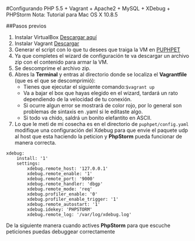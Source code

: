 #Configurando PHP 5.5 + Vagrant + Apache2 + MySQL + XDebug + PHPStorm
Nota: Tutorial para Mac OS X 10.8.5

##Pasos previos

1. Instalar VirtualBox [Descargar aquí](https://www.virtualbox.org/)
2. Instalar Vagrant [Descargar](http://www.vagrantup.com/)
3. Generar el script con lo que tu desees que traiga la VM en [PUPHPET](https://puphpet.com/)
4. Ya que completes el wizard de configuración te va descargar un archivo zip con el contenido para armar la VM.
5. Se descomprime el archivo zip.
6. Abres la __Terminal__ y entras al directorio donde se localiza el __Vagrantfile__ (que es el que se descomprimió):
	* Tienes que ejecutar el siguiente comando:```$vagrant up```
	* Va a bajar el box que hayas elegido en el wizard, tardará un rato dependiendo de la velocidad de tu conexión.
	* Si ocurre algun error se mostrará de color rojo, por lo general son problemas de sintaxis en .yaml si le editaste algo.
	* Si todo va chido, saldrá un bonito elefantito en ASCII.
7. Lo que le meti de mi cosecha es en el directorio de ```puphpet/config.yaml``` modifique una configuración del Xdebug para que envie el paquete udp al host que esta haciendo la peticion y __PhpStorm__ pueda funcionar de manera correcta.
	
```
xdebug:
    install: '1'
    settings:
        xdebug.remote_host: '127.0.0.1'
        xdebug.remote_enable: '1'
        xdebug.remote_port: '9000'
        xdebug.remote_handler: 'dbgp'
        xdebug.remote_mode: 'req'
        xdebug.profiler_enable: '0'
        xdebug.profiler_enable_trigger: '1'
        xdebug.remote_autostart: '1'
        xdebug.idekey: 'PHPSTORM'
        xdebug.remote_log: '/var/log/xdebug.log'
```

De la siguiente manera cuando actives __PhpStorm__ para que escuche peticiones puedas debuggear correctamente